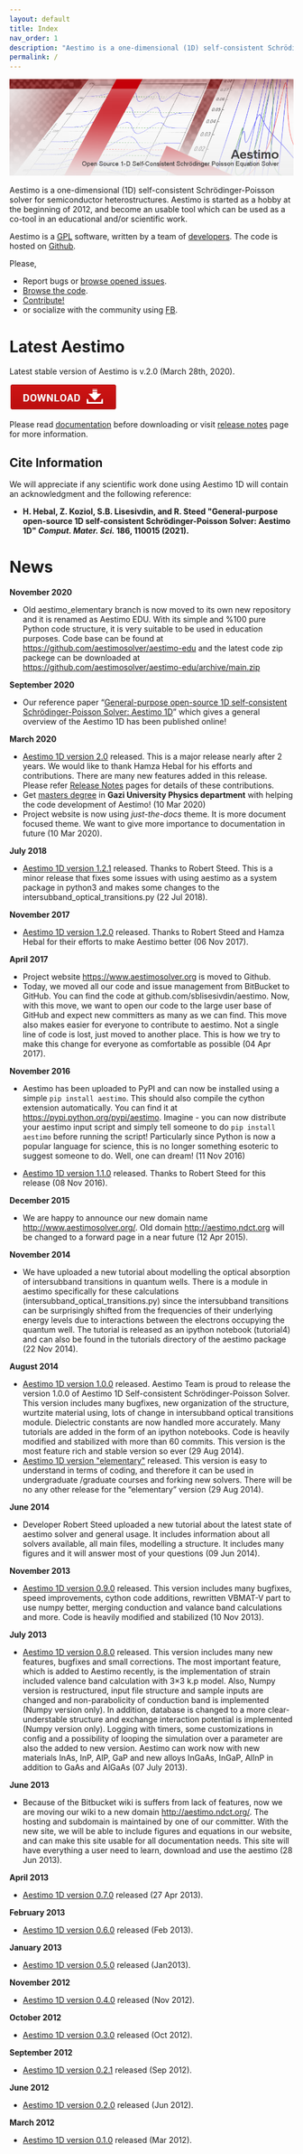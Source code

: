 ```yaml
---
layout: default
title: Index
nav_order: 1
description: "Aestimo is a one-dimensional (1D) self-consistent Schrödinger-Poisson solver for semiconductor heterostructures."
permalink: /
---
```


![Image](files/aestimobanner.png)

Aestimo is a one-dimensional (1D) self-consistent Schrödinger-Poisson solver for semiconductor heterostructures. Aestimo is started as a hobby at the beginning of 2012, and become an usable tool which can be used as a co-tool in an educational and/or scientific work.

Aestimo is a [GPL](http://www.gnu.org/copyleft/gpl.txt) software, written by a team of [developers](authors.md). The code is hosted on [Github](https://github.com/aestimosolver/aestimo).

Please,
* Report bugs or [browse opened issues](https://github.com/aestimosolver/aestimo/issues).
* [Browse the code](https://github.com/aestimosolver/aestimo).
* [Contribute!](development.md)
* or socialize with the community using [FB](https://www.facebook.com/aestimosolver).

# Latest Aestimo

Latest stable version of Aestimo is v.2.0 (March 28th, 2020).

<a href="https://github.com/aestimosolver/aestimo/releases/download/v2.0/aestimo-v.2.0-master.zip"><img src="files/download.png"/></a>

Please read [documentation](documentation.md) before downloading or visit [release notes](releasenotes.md) page for more information.

## Cite Information
We will appreciate if any scientific work done using Aestimo 1D will contain an acknowledgment and the following reference:

* **H. Hebal, Z. Koziol, S.B. Lisesivdin, and R. Steed "General-purpose open-source 1D self-consistent Schrödinger-Poisson Solver: Aestimo 1D" *Comput. Mater. Sci.* 186, 110015 (2021).**

# News

**November 2020**

* Old aestimo_elementary branch is now moved to its own new repository and it is renamed as Aestimo EDU. With its simple and %100 pure Python code structure, it is very suitable to be used in education purposes. Code base can be found at https://github.com/aestimosolver/aestimo-edu and the latest code zip packege can be downloaded at https://github.com/aestimosolver/aestimo-edu/archive/main.zip

**September 2020**

* Our reference paper “[General-purpose open-source 1D self-consistent Schrödinger-Poisson Solver: Aestimo 1D](https://doi.org/10.1016/j.commatsci.2020.110015)” which gives  a general overview of the Aestimo 1D has been published online!

**March 2020**

* [Aestimo 1D version 2.0](https://www.aestimosolver.org/releasenotes.html#v20-march-28-2020) released. This is a major release nearly after 2 years. We would like to thank Hamza Hebal for his efforts and contributions. There are many new features added in this release. Please refer [Release Notes](https://www.aestimosolver.org/releasenotes.html#v20-march-28-2020) pages for details of these contributions.
* Get [masters degree](https://www.lrgresearch.org/vacancies) in **Gazi University Physics department** with helping the code development of Aestimo! (10 Mar 2020)
* Project website is now using *just-the-docs* theme. It is more document focused theme. We want to give more importance to documentation in future (10 Mar 2020).

**July 2018**

* [Aestimo 1D version 1.2.1](http://www.aestimosolver.org/releasenotes.html#v121-july-22nd-2018) released. Thanks to Robert Steed. This is a minor release that fixes some issues with using aestimo as a system package in python3 and makes some changes to the intersubband_optical_transitions.py (22 Jul 2018).

**November 2017**

* [Aestimo 1D version 1.2.0](http://www.aestimosolver.org/releasenotes.html#v12-november-6th-2017) released. Thanks to Robert Steed and Hamza Hebal for their efforts to make Aestimo better (06 Nov 2017).

**April 2017**

* Project website https://www.aestimosolver.org is moved to Github.
* Today, we moved all our code and issue management from BitBucket to GitHub. You can find the code at github.com/sblisesivdin/aestimo. Now, with this move, we want to open our code to the large user base of GitHub and expect new committers as many as we can find. This move also makes easier for everyone to contribute to aestimo. Not a single line of code is lost, just moved to another place. This is how we try to make this change for everyone as comfortable as possible (04 Apr 2017).

**November 2016**

* Aestimo has been uploaded to PyPI and can now be installed using a simple `pip install aestimo`. This should also compile the cython extension automatically. You can find it at https://pypi.python.org/pypi/aestimo. Imagine - you can now distribute your aestimo input script and simply tell someone to do `pip install aestimo` before running the script! Particularly since Python is now a popular language for science, this is no longer something esoteric to suggest someone to do. Well, one can dream! (11 Nov 2016)

* [Aestimo 1D version 1.1.0](http://www.aestimosolver.org/releasenotes.html#v11-november-8th-2016) released. Thanks to Robert Steed for this release (08 Nov 2016).

**December 2015**

* We are happy to announce our new domain name http://www.aestimosolver.org/. Old domain http://aestimo.ndct.org will be changed to a forward page in a near future (12 Apr 2015).

**November 2014**

* We have uploaded a new tutorial about modelling the optical absorption of intersubband transitions in quantum wells. There is a module in aestimo specifically for these calculations (intersubband_optical_transitions.py) since the intersubband transitions can be surprisingly shifted from the frequencies of their underlying energy levels due to interactions between the electrons occupying the quantum well. The tutorial is released as an ipython notebook (tutorial4) and can also be found in the tutorials directory of the aestimo package (22 Nov 2014).

**August 2014**

* [Aestimo 1D version 1.0.0](http://www.aestimosolver.org/releasenotes.html#v10-august-29th-2014) released. Aestimo Team is proud to release the version 1.0.0 of Aestimo 1D Self-consistent Schrödinger-Poisson Solver. This version includes many bugfixes, new organization of the structure, wurtzite material using, lots of change in intersubband optical transitions module. Dielectric constants are now handled more accurately. Many tutorials are added in the form of an ipython notebooks. Code is heavily modified and stabilized with more than 60 commits. This version is the most feature rich and stable version so ever  (29 Aug 2014).
* [Aestimo 1D version "elementary"](http://www.aestimosolver.org/releasenotes.html#v10-august-29th-2014) released. This version is easy to understand in terms of coding, and therefore it can be used in undergraduate /graduate courses and forking new solvers. There will be no any other release for the “elementary” version (29 Aug 2014).

**June 2014**

* Developer Robert Steed uploaded a new tutorial about the latest state of aestimo solver and general usage. It includes information about all solvers available, all main files, modelling a structure. It includes many figures and it will answer most of your questions (09 Jun 2014).

**November 2013**

* [Aestimo 1D version 0.9.0](http://www.aestimosolver.org/releasenotes.html#v09-november-10th-2013) released. This version includes many bugfixes, speed improvements, cython code additions, rewritten VBMAT-V part to use numpy better, merging conduction and valance band calculations and more. Code is heavily modified and stabilized (10 Nov 2013).

**July 2013**

* [Aestimo 1D version 0.8.0](http://www.aestimosolver.org/releasenotes.html#v08-july-7th-2013) released. This version includes many new features, bugfixes and small corrections. The most important feature, which is added to Aestimo recently, is the implementation of strain included valence band calculation with 3×3 k.p model. Also, Numpy version is restructured, input file structure and sample inputs are changed and non-parabolicity of conduction band is implemented (Numpy version only). In addition, database is changed to a more clear-understable structure and exchange interaction potential is implemented (Numpy version only). Logging with timers, some customizations in config and a possibility of looping the simulation over a parameter are also the added to new version. Aestimo can work now with new materials InAs, InP, AlP, GaP and new alloys InGaAs, InGaP, AlInP in addition to GaAs and AlGaAs (07 July 2013).

**June 2013**

* Because of the Bitbucket wiki is suffers from lack of features, now we are moving our wiki to a new domain http://aestimo.ndct.org/. The hosting and subdomain is maintained by one of our committer. With the new site, we will be able to include figures and equations in our website, and can make this site usable for all documentation needs. This site will have everything a user need to learn, download and use the aestimo (28 Jun 2013).

**April 2013**

* [Aestimo 1D version 0.7.0](http://www.aestimosolver.org/releasenotes.html#v07-april-27th-2013) released (27 Apr 2013).

**February 2013**

* [Aestimo 1D version 0.6.0](http://www.aestimosolver.org/releasenotes.html#v06-february-2013) released (Feb 2013).

**January 2013**

* [Aestimo 1D version 0.5.0](http://www.aestimosolver.org/releasenotes.html#v05-january-2013) released (Jan2013).

**November 2012**

* [Aestimo 1D version 0.4.0](http://www.aestimosolver.org/releasenotes.html#v04-november-2012) released (Nov 2012).

**October 2012**

* [Aestimo 1D version 0.3.0](http://www.aestimosolver.org/releasenotes.html#v03-october-2012) released (Oct 2012).

**September 2012**

* [Aestimo 1D version 0.2.1](http://www.aestimosolver.org/releasenotes.html#v021-september-2012) released (Sep 2012).

**June 2012**

* [Aestimo 1D version 0.2.0](http://www.aestimosolver.org/releasenotes.html#v02-june-2012) released (Jun 2012).

**March 2012**

* [Aestimo 1D version 0.1.0](http://www.aestimosolver.org/releasenotes.html#v01-march-2012) released (Mar 2012).
